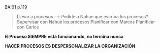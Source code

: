 BAI01 p.119

> Llevar a procesos --> Pedirle a Nahue que escriba los procesos?
> Supervisar con Nahue los procesos
> Planificar con Marcos
> Planificar con Carlos

**El Proceso SIEMPRE está funcionando, no termina nunca**

**HACER PROCESOS ES DESPERSONALIZAR LA ORGANIZACIÓN**


